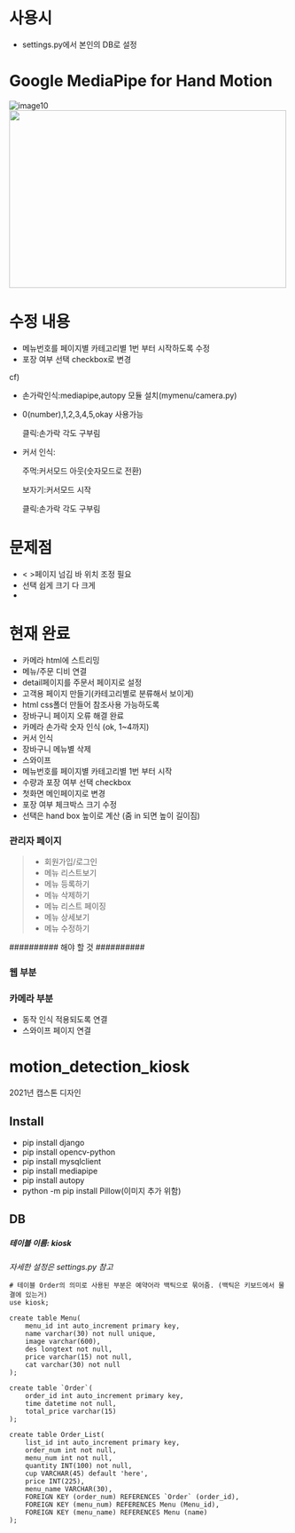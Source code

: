 # 사용시
- settings.py에서 본인의 DB로 설정


# Google MediaPipe for Hand Motion

![image10](https://user-images.githubusercontent.com/48480825/135270357-eeb7d2d6-6295-4043-bfe5-4cb84fb44404.gif)
<img src="https://user-images.githubusercontent.com/48480825/135275212-2d0f3ba0-0d36-4e4f-8139-6842585a038d.gif" width="500" height="320">

# 수정 내용
- 메뉴번호를 페이지별 카테고리별 1번 부터 시작하도록 수정
- 포장 여부 선택 checkbox로 변경

cf)
- 손가락인식:mediapipe,autopy 모듈 설치(mymenu/camera.py)

- 0(number),1,2,3,4,5,okay 사용가능

  클릭:손가락 각도 구부림
- 커서 인식:

  주먹:커서모드 아웃(숫자모드로 전환)
  
  보자기:커서모드 시작
  
  클릭:손가락 각도 구부림

# 문제점
- < >페이지 넘김 바 위치 조정 필요
- 선택 쉽게 크기 다 크게
- 

# 현재 완료
- 카메라 html에 스트리밍
- 메뉴/주문 디비 연결
- detail페이지를 주문서 페이지로 설정
- 고객용 페이지 만들기(카테고리별로 분류해서 보이게)
- html css폴더 만들어 참조사용 가능하도록
- 장바구니 페이지 오류 해결 완료
- 카메라 손가락 숫자 인식 (ok, 1~4까지)
- 커서 인식
- 장바구니 메뉴별 삭제
- 스와이프
- 메뉴번호를 페이지별 카테고리별 1번 부터 시작
- 수량과 포장 여부 선택 checkbox
- 첫화면 메인페이지로 변경
- 포장 여부 체크박스 크기 수정
- 선택은 hand box 높이로 계산 (줌 in 되면 높이 길이짐)
### 관리자 페이지
> - 회원가입/로그인 
> - 메뉴 리스트보기
> - 메뉴 등록하기
> - 메뉴 삭제하기
> - 메뉴 리스트 페이징 
> - 메뉴 상세보기
> - 메뉴 수정하기

##########  해야 할 것  ########## 

### 웹 부분

### 카메라 부분
- 동작 인식 적용되도록 연결
- 스와이프 페이지 연결

# motion_detection_kiosk
2021년 캡스톤 디자인

## Install
- pip install django
- pip install opencv-python
- pip install mysqlclient
- pip install mediapipe
- pip install autopy
- python -m pip install Pillow(이미지 추가 위함)

## DB
##### 테이블 이름: kiosk
*자세한 설정은 settings.py 참고*

```mysql
# 테이블 Order의 의미로 사용된 부분은 예약어라 백틱으로 묶어줌. (백틱은 키보드에서 물결에 있는거)  
use kiosk;

create table Menu(
    menu_id int auto_increment primary key,
    name varchar(30) not null unique,
    image varchar(600),
    des longtext not null,
    price varchar(15) not null,
    cat varchar(30) not null
);

create table `Order`(  
    order_id int auto_increment primary key,
    time datetime not null,
    total_price varchar(15)
);

create table Order_List(
    list_id int auto_increment primary key,
    order_num int not null,
    menu_num int not null,
    quantity INT(100) not null,
    cup VARCHAR(45) default 'here',
    price INT(225),
    menu_name VARCHAR(30),
    FOREIGN KEY (order_num) REFERENCES `Order` (order_id),
	FOREIGN KEY (menu_num) REFERENCES Menu (Menu_id),
	FOREIGN KEY (menu_name) REFERENCES Menu (name)
);
```
